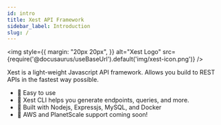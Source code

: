 ```yaml
---
id: intro
title: Xest API Framework
sidebar_label: Introduction
slug: /
---
```


<img style={{ margin: "20px 20px", }} 
    alt="Xest Logo" 
    src={require('@docusaurus/useBaseUrl').default('img/xest-icon.png')}
/>

Xest is a light-weight Javascript API framework. Allows you build to REST APIs in the fastest way possible.

- :star2: Easy to use
- :star2: Xest CLI helps you generate endpoints, queries, and more.
- :star2: Built with Nodejs, Expressjs, MySQL, and Docker
- :rocket: AWS and PlanetScale support coming soon!